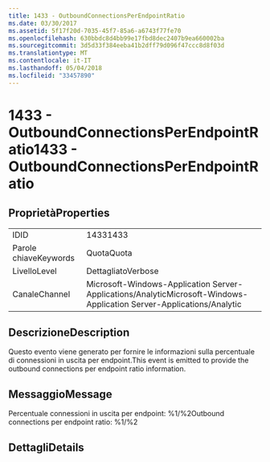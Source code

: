 ```yaml
---
title: 1433 - OutboundConnectionsPerEndpointRatio
ms.date: 03/30/2017
ms.assetid: 5f17f20d-7035-45f7-85a6-a6743f77fe70
ms.openlocfilehash: 630bbdc8d4bb99e17fbd8dec2407b9ea660002ba
ms.sourcegitcommit: 3d5d33f384eeba41b2dff79d096f47ccc8d8f03d
ms.translationtype: MT
ms.contentlocale: it-IT
ms.lasthandoff: 05/04/2018
ms.locfileid: "33457890"
---
```

# <a name="1433---outboundconnectionsperendpointratio"></a><span data-ttu-id="728ab-102">1433 - OutboundConnectionsPerEndpointRatio</span><span class="sxs-lookup"><span data-stu-id="728ab-102">1433 - OutboundConnectionsPerEndpointRatio</span></span>
## <a name="properties"></a><span data-ttu-id="728ab-103">Proprietà</span><span class="sxs-lookup"><span data-stu-id="728ab-103">Properties</span></span>  
  
|||  
|-|-|  
|<span data-ttu-id="728ab-104">ID</span><span class="sxs-lookup"><span data-stu-id="728ab-104">ID</span></span>|<span data-ttu-id="728ab-105">1433</span><span class="sxs-lookup"><span data-stu-id="728ab-105">1433</span></span>|  
|<span data-ttu-id="728ab-106">Parole chiave</span><span class="sxs-lookup"><span data-stu-id="728ab-106">Keywords</span></span>|<span data-ttu-id="728ab-107">Quota</span><span class="sxs-lookup"><span data-stu-id="728ab-107">Quota</span></span>|  
|<span data-ttu-id="728ab-108">Livello</span><span class="sxs-lookup"><span data-stu-id="728ab-108">Level</span></span>|<span data-ttu-id="728ab-109">Dettagliato</span><span class="sxs-lookup"><span data-stu-id="728ab-109">Verbose</span></span>|  
|<span data-ttu-id="728ab-110">Canale</span><span class="sxs-lookup"><span data-stu-id="728ab-110">Channel</span></span>|<span data-ttu-id="728ab-111">Microsoft-Windows-Application Server-Applications/Analytic</span><span class="sxs-lookup"><span data-stu-id="728ab-111">Microsoft-Windows-Application Server-Applications/Analytic</span></span>|  
  
## <a name="description"></a><span data-ttu-id="728ab-112">Descrizione</span><span class="sxs-lookup"><span data-stu-id="728ab-112">Description</span></span>  
 <span data-ttu-id="728ab-113">Questo evento viene generato per fornire le informazioni sulla percentuale di connessioni in uscita per endpoint.</span><span class="sxs-lookup"><span data-stu-id="728ab-113">This event is emitted to provide the outbound connections per endpoint ratio information.</span></span>  
  
## <a name="message"></a><span data-ttu-id="728ab-114">Messaggio</span><span class="sxs-lookup"><span data-stu-id="728ab-114">Message</span></span>  
 <span data-ttu-id="728ab-115">Percentuale connessioni in uscita per endpoint: %1/%2</span><span class="sxs-lookup"><span data-stu-id="728ab-115">Outbound connections per endpoint ratio: %1/%2</span></span>  
  
## <a name="details"></a><span data-ttu-id="728ab-116">Dettagli</span><span class="sxs-lookup"><span data-stu-id="728ab-116">Details</span></span>
